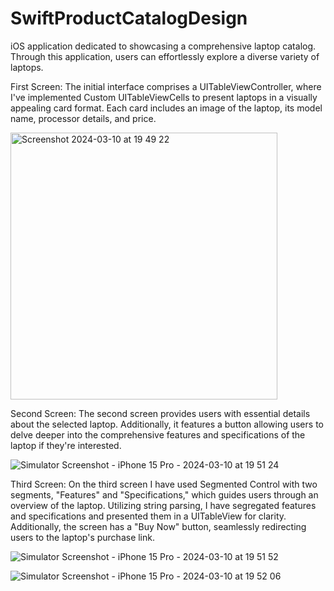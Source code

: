 # SwiftProductCatalogDesign

iOS application dedicated to
showcasing a comprehensive laptop catalog. Through this application, users can
effortlessly explore a diverse variety of laptops.

First Screen:
The initial interface comprises a UITableViewController, where I've implemented Custom
UITableViewCells to present laptops in a visually appealing card format. Each card
includes an image of the laptop, its model name, processor details, and price.

<img width="427" alt="Screenshot 2024-03-10 at 19 49 22" src="https://github.com/shahparth4299/SwiftProductCatalogDesign/assets/29578245/7d41517a-dddc-45e0-9135-d8aacd32ce4e">


Second Screen:
The second screen provides users with essential details about the selected laptop.
Additionally, it features a button allowing users to delve deeper into the comprehensive
features and specifications of the laptop if they're interested.

![Simulator Screenshot - iPhone 15 Pro - 2024-03-10 at 19 51 24](https://github.com/shahparth4299/SwiftProductCatalogDesign/assets/29578245/299e7713-94c7-4527-b30f-1e79368877ff)


Third Screen:
On the third screen I have used Segmented Control with two segments, "Features" and
"Specifications," which guides users through an overview of the laptop. Utilizing string
parsing, I have segregated features and specifications and presented them in a
UITableView for clarity. Additionally, the screen has a "Buy Now" button, seamlessly
redirecting users to the laptop's purchase link.

![Simulator Screenshot - iPhone 15 Pro - 2024-03-10 at 19 51 52](https://github.com/shahparth4299/SwiftProductCatalogDesign/assets/29578245/2b2b75bc-d221-4f7c-b329-6460b9eac3da)

![Simulator Screenshot - iPhone 15 Pro - 2024-03-10 at 19 52 06](https://github.com/shahparth4299/SwiftProductCatalogDesign/assets/29578245/0df586da-f172-4ce0-8774-3d60b7c4529f)

